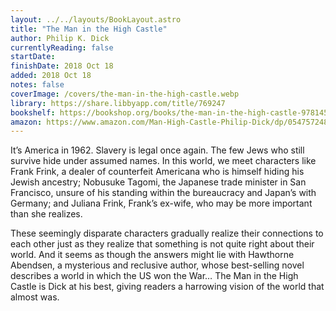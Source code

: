 ```yaml
---
layout: ../../layouts/BookLayout.astro
title: "The Man in the High Castle"
author: Philip K. Dick
currentlyReading: false
startDate: 
finishDate: 2018 Oct 18
added: 2018 Oct 18
notes: false
coverImage: /covers/the-man-in-the-high-castle.webp
library: https://share.libbyapp.com/title/769247
bookshelf: https://bookshop.org/books/the-man-in-the-high-castle-9781455840342/9780547572482
amazon: https://www.amazon.com/Man-High-Castle-Philip-Dick/dp/0547572484
---
```


It’s America in 1962. Slavery is legal once again. The few Jews who still survive hide under assumed names. In this world, we meet characters like Frank Frink, a dealer of counterfeit Americana who is himself hiding his Jewish ancestry; Nobusuke Tagomi, the Japanese trade minister in San Francisco, unsure of his standing within the bureaucracy and Japan’s with Germany; and Juliana Frink, Frank’s ex-wife, who may be more important than she realizes.

These seemingly disparate characters gradually realize their connections to each other just as they realize that something is not quite right about their world. And it seems as though the answers might lie with Hawthorne Abendsen, a mysterious and reclusive author, whose best-selling novel describes a world in which the US won the War… The Man in the High Castle is Dick at his best, giving readers a harrowing vision of the world that almost was.

<!-- ### Notes & Highlights -->
